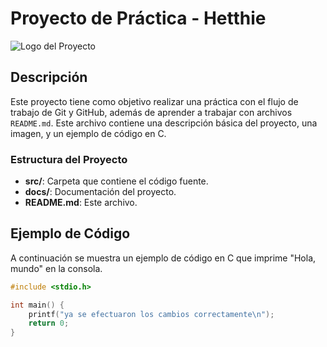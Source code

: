 # Proyecto de Práctica - Hetthie

![Logo del Proyecto](https://via.placeholder.com/150)

## Descripción

Este proyecto tiene como objetivo realizar una práctica con el flujo de trabajo de Git y GitHub, además de aprender a trabajar con archivos `README.md`. Este archivo contiene una descripción básica del proyecto, una imagen, y un ejemplo de código en C.

### Estructura del Proyecto
- **src/**: Carpeta que contiene el código fuente.
- **docs/**: Documentación del proyecto.
- **README.md**: Este archivo.

## Ejemplo de Código

A continuación se muestra un ejemplo de código en C que imprime "Hola, mundo" en la consola.

```c
#include <stdio.h>

int main() {
    printf("ya se efectuaron los cambios correctamente\n");
    return 0;
}
